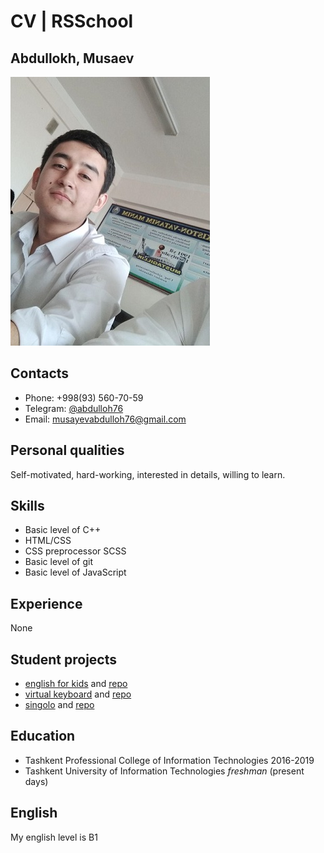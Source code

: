 # CV | RSSchool

## Abdullokh, Musaev

![My photo](https://raw.githubusercontent.com/Abdulloh76/rsschool-cv/gh-pages/images/my-photo.jpg)

## Contacts
* Phone: +998(93) 560-70-59
* Telegram: [@abdulloh76](https://t.me/abdulloh76)
* Email: [musayevabdulloh76@gmail.com](mailto:musayevabdulloh76@gmail.com)

## Personal qualities

Self-motivated, hard-working, interested in details, willing to learn.

## Skills

* Basic level of C++
* HTML/CSS
* CSS preprocessor SCSS
* Basic level of git
* Basic level of JavaScript

## Experience

None

## Student projects

* [english for kids](https://abdulloh76-english-for-kids.netlify.app/) and [repo](https://github.com/Abdulloh76/english-for-kids/tree/english-for-kids)
* [virtual keyboard](https://Abdulloh76.github.io/virtual-keyboard/) and [repo](https://github.com/Abdulloh76/virtual-keyboard)
* [singolo](https://abdulloh76.github.io/singolo/) and [repo](https://github.com/Abdulloh76/singolo)

## Education

* Tashkent Professional College of Information Technologies 2016-2019
* Tashkent University of Information Technologies *freshman* (present days)

## English

My english level is B1


